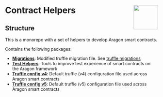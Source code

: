 # Contract Helpers <img align="right" src="https://raw.githubusercontent.com/aragon/design/master/readme-logo.png" height="80px" />

## Structure

This is a monorepo with a set of helpers to develop Aragon smart contracts.

Contains the following packages:

- **[Migrations](packages/migrations)**: Modified truffle migration file. See [truffle migrations](https://truffleframework.com/docs/truffle/getting-started/running-migrations)
- **[Test Helpers](packages/test-helpers)**: Tools to improve test experience of smart contracts on the Aragon framework
- **[Truffle config v4](packages/truffle-config-v4)**: Default truffle (v4) configuration file used across Aragon smart contracts
- **[Truffle config v5](packages/truffle-config-v5)**: Default truffle (v5) configuration file used across Aragon smart contracts
